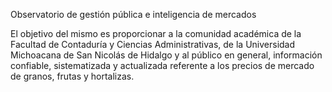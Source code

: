 
Observatorio de gestión pública e inteligencia de mercados

El objetivo del mismo es proporcionar a la comunidad académica de la Facultad de Contaduría y Ciencias Administrativas, de la Universidad Michoacana de San Nicolás de Hidalgo y al público en general, información confiable, sistematizada y actualizada referente a los precios de mercado de granos, frutas y hortalizas.
